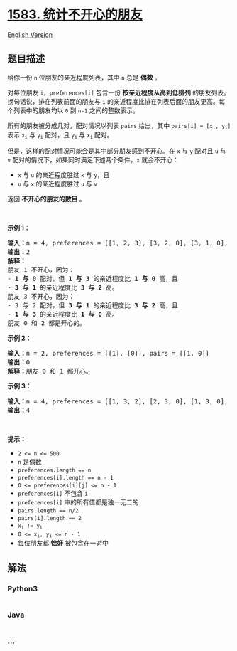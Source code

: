 # [1583. 统计不开心的朋友](https://leetcode-cn.com/problems/count-unhappy-friends)

[English Version](/solution/1500-1599/1583.Count%20Unhappy%20Friends/README_EN.md)

## 题目描述

<!-- 这里写题目描述 -->

<p>给你一份 <code>n</code> 位朋友的亲近程度列表，其中 <code>n</code> 总是 <strong>偶数</strong> 。</p>

<p>对每位朋友 <code>i</code>，<code>preferences[i]</code> 包含一份 <strong>按亲近程度从高</strong><strong>到低排列</strong> 的朋友列表。换句话说，排在列表前面的朋友与 <code>i</code> 的亲近程度比排在列表后面的朋友更高。每个列表中的朋友均以 <code>0</code> 到 <code>n-1</code> 之间的整数表示。</p>

<p>所有的朋友被分成几对，配对情况以列表 <code>pairs</code> 给出，其中 <code>pairs[i] = [x<sub>i</sub>, y<sub>i</sub>]</code> 表示 <code>x<sub>i</sub></code> 与 <code>y<sub>i</sub></code> 配对，且 <code>y<sub>i</sub></code> 与 <code>x<sub>i</sub></code> 配对。</p>

<p>但是，这样的配对情况可能会是其中部分朋友感到不开心。在 <code>x</code> 与 <code>y</code> 配对且 <code>u</code> 与 <code>v</code> 配对的情况下，如果同时满足下述两个条件，<code>x</code> 就会不开心：</p>

<ul>
	<li><code>x</code> 与 <code>u</code> 的亲近程度胜过 <code>x</code> 与 <code>y</code>，且</li>
	<li><code>u</code> 与 <code>x</code> 的亲近程度胜过 <code>u</code> 与 <code>v</code></li>
</ul>

<p>返回 <strong>不开心的朋友的数目</strong> 。</p>

<p>&nbsp;</p>

<p><strong>示例 1：</strong></p>

<pre><strong>输入：</strong>n = 4, preferences = [[1, 2, 3], [3, 2, 0], [3, 1, 0], [1, 2, 0]], pairs = [[0, 1], [2, 3]]
<strong>输出：</strong>2
<strong>解释：</strong>
朋友 1 不开心，因为：
- <strong>1 与 0 </strong>配对，但 <strong>1 与 3</strong> 的亲近程度比 <strong>1 与 0</strong> 高，且
- <strong>3 与 1</strong> 的亲近程度比 <strong>3 与 2</strong> 高。
朋友 3 不开心，因为：
- 3 与 2 配对，但 <strong>3 与 1</strong> 的亲近程度比 <strong>3 与 2</strong> 高，且
- <strong>1 与 3</strong> 的亲近程度比 <strong>1 与 0</strong> 高。
朋友 0 和 2 都是开心的。
</pre>

<p><strong>示例 2：</strong></p>

<pre><strong>输入：</strong>n = 2, preferences = [[1], [0]], pairs = [[1, 0]]
<strong>输出：</strong>0
<strong>解释：</strong>朋友 0 和 1 都开心。
</pre>

<p><strong>示例 3：</strong></p>

<pre><strong>输入：</strong>n = 4, preferences = [[1, 3, 2], [2, 3, 0], [1, 3, 0], [0, 2, 1]], pairs = [[1, 3], [0, 2]]
<strong>输出：</strong>4
</pre>

<p>&nbsp;</p>

<p><strong>提示：</strong></p>

<ul>
	<li><code>2 &lt;= n &lt;= 500</code></li>
	<li><code>n</code> 是偶数</li>
	<li><code>preferences.length&nbsp;== n</code></li>
	<li><code>preferences[i].length&nbsp;== n - 1</code></li>
	<li><code>0 &lt;= preferences[i][j] &lt;= n - 1</code></li>
	<li><code>preferences[i]</code> 不包含 <code>i</code></li>
	<li><code>preferences[i]</code> 中的所有值都是独一无二的</li>
	<li><code>pairs.length&nbsp;== n/2</code></li>
	<li><code>pairs[i].length&nbsp;== 2</code></li>
	<li><code>x<sub>i</sub> != y<sub>i</sub></code></li>
	<li><code>0 &lt;= x<sub>i</sub>, y<sub>i</sub>&nbsp;&lt;= n - 1</code></li>
	<li>每位朋友都 <strong>恰好</strong> 被包含在一对中</li>
</ul>

## 解法

<!-- 这里可写通用的实现逻辑 -->

<!-- tabs:start -->

### **Python3**

<!-- 这里可写当前语言的特殊实现逻辑 -->

```python

```

### **Java**

<!-- 这里可写当前语言的特殊实现逻辑 -->

```java

```

### **...**

```

```

<!-- tabs:end -->

